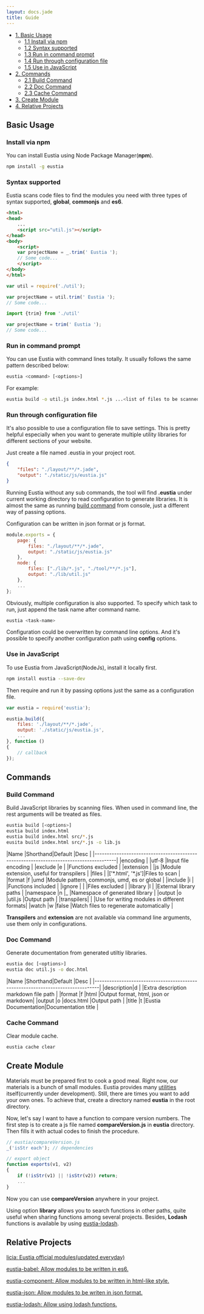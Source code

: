 ```yaml
---
layout: docs.jade
title: Guide
--- 
```


<div class="toc" markdown="1">

<ul>
    <li>
        <a href="#basic-usage">1. Basic Usage</a>
        <ul>
            <li><a href="#install-via-npm">1.1 Install via npm</a></li>
            <li><a href="#syntax-supported">1.2 Syntax supported</a></li>
            <li><a href="#run-in-command-prompt">1.3 Run in command prompt</a></li>
            <li><a href="#run-through-configuration-file">1.4 Run through configuration file</a></li>
            <li><a href="#use-in-javascript">1.5 Use in JavaScript</a></li>
        </ul>
    </li>
    <li>
        <a href="#commands">2. Commands</a>
        <ul>
            <li><a href="#build-command">2.1 Build Command</a></li>
            <li><a href="#doc-command">2.2 Doc Command</a></li>
            <li><a href="#cache-command">2.3 Cache Command</a></li>
        </ul>
    </li>
    <li>
        <a href="#create-module">3. Create Module</a>
    </li>
    <li>
        <a href="#relative-projects">4. Relative Projects</a>
    </li>
</ul>

</div>

## Basic Usage

### Install via npm

You can install Eustia using Node Package Manager(**npm**).

```bash
npm install -g eustia
```

### Syntax supported

Eustia scans code files to find the modules you need with three types of syntax supported, **global**, **commonjs** and **es6**.

```html
<html>
<head>
    ...
    <script src="util.js"></script>
</head>
<body>
    <script>
    var projectName = _.trim(' Eustia ');
    // Some code...
    </script>
</body>
</html>
```

```javascript
var util = require('./util');

var projectName = util.trim(' Eustia ');
// Some code...
```

```javascript
import {trim} from './util'

var projectName = trim(' Eustia ');
// Some code...
```

### Run in command prompt

You can use Eustia with command lines totally. It usually follows the same pattern described below:

```bash
eustia <command> [<options>]
```

For example:

```bash
eustia build -o util.js index.html *.js ...<list of files to be scanned>
```

### Run through configuration file

It's also possible to use a configuration file to save settings. This is pretty helpful especially when you want to generate multiple utility libraries for different sections of your website.

Just create a file named .eustia in your project root.

```json
{
    "files": "./layout/**/*.jade",
    "output": "./static/js/eustia.js"
}
```

Running Eustia without any sub commands, the tool will find **.eustia** under current working directory to read configuration to generate libraries. It is almost the same as running [build command](#build-command) from console, just a different way of passing options.

Configuration can be written in json format or js format.

```javascript
module.exports = {
    page: {
        files: "./layout/**/*.jade",
        output: "./static/js/eustia.js"
    },
    node: {
        files: ["./lib/*.js", "./tool/**/*.js"],
        output: "./lib/util.js"
    },
    ...
};
```

Obviously, multiple configuration is also supported. To specify which task to run, just append the task name after command name.

```bash
eustia <task-name>
```

Configuration could be overwritten by command line options. And it's possible to specify another configuration path using **config** options.

### Use in JavaScript

To use Eustia from JavaScript(NodeJs), install it locally first.

```bash
npm install eustia --save-dev
```

Then require and run it by passing options just the same as a configuration file.

```javascript
var eustia = require('eustia');

eustia.build({
    files: './layout/**/*.jade',
    output: './static/js/eustia.js',
    ...
}, function ()
{
    // callback
});
```

## Commands

### Build Command

Build JavaScript libraries by scanning files. When used in command line, the rest arguments will be treated as files.

```bash
eustia build [<options>]
eustia build index.html
eustia build index.html src/*.js
eusita build index.html src/*.js -o lib.js
```

|Name       |Shorthand|Default             |Desc                                        |
|---------------------------------------------------------------------------------------|
|encoding   |         |utf-8               |Input file encoding                         |
|exclude    |e        |                    |Functions excluded                          |
|extension  |         |js                  |Module extension, useful for transpilers    |
|files      |         |['\*.html', '\*.js']|Files to scan                               |
|format     |f        |umd                 |Module pattern, commonjs, umd, es or global |
|include    |i        |                    |Functions included                          |
|ignore     |         |                    |Files excluded                              |
|library    |l        |                    |External library paths                      |
|namespace  |n        |_                   |Namespace of generated library              |
|output     |o        |util.js             |Output path                                 |
|transpilers|         |                    |Use for writing modules in different formats|
|watch      |w        |false               |Watch files to regenerate automatically     |

**Transpilers** and **extension** are not available via command line arguments, use them only in configurations.

### Doc Command

Generate documentation from generated utiltiy libraries.

```bash
eustia doc [<options>]
eustia doc util.js -o doc.html
```

|Name       |Shorthand|Default             |Desc                                 |
|--------------------------------------------------------------------------------|
|description|d        |                    |Extra description markdown file path |
|format     |f        |html                |Output format, html, json or markdown|
|output     |o        |docs.html           |Output path                          |
|title      |t        |Eustia Documentation|Documentation title                  |

### Cache Command

Clear module cache.

```bash
eustia cache clear
```

## Create Module

Materials must be prepared first to cook a good meal. Right now, our materials is a bunch of small modules. Eustia provides many [utilities](https://eustia.github.io/module.html) itself(currently under development). Still, there are times you want to add your own ones. To achieve that, create a directory named **eustia** in the root directory.

Now, let's say I want to have a function to compare version numbers. The first step is to create a js file named **compareVersion.js** in **eustia** directory. Then fills it with actual codes to finish the procedure.

```javascript
// eustia/compareVersion.js
_('isStr each'); // dependencies

// export object
function exports(v1, v2)
{
    if (!isStr(v1) || !isStr(v2)) return;
    ...
}
```

Now you can use **compareVersion** anywhere in your project.

Using option **library** allows you to search functions in other paths, quite useful when sharing functions among several projects. Besides, **Lodash** functions is available by using [eustia-lodash](https://github.com/liriliri/eustia-lodash).

## Relative Projects

[licia: Eustia official modules(updated everyday)](https://github.com/liriliri/licia)

[eustia-babel: Allow modules to be written in es6.](https://github.com/liriliri/eustia-babel)

[eustia-component: Allow modules to be written in html-like style.](https://github.com/liriliri/eustia-component)

[eustia-json: Allow modules to be writen in json format.](https://github.com/liriliri/eustia-json)

[eustia-lodash: Allow using lodash functions.](https://github.com/liriliri/eustia-lodash)
